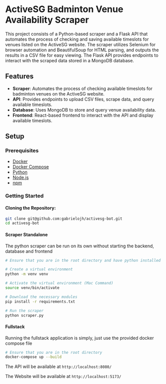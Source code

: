 # ActiveSG Badminton Venue Availability Scraper

This project consists of a Python-based scraper and a Flask API that automates the process of checking and saving available timeslots for venues listed on the ActiveSG website. The scraper utilizes Selenium for browser automation and BeautifulSoup for HTML parsing, and outputs the results in a CSV file for easy viewing. The Flask API provides endpoints to interact with the scraped data stored in a MongoDB database.

## Features

- **Scraper**: Automates the process of checking available timeslots for badminton venues on the ActiveSG website.
- **API**: Provides endpoints to upload CSV files, scrape data, and query available timeslots.
- **Database**: Uses MongoDB to store and query venue availability data.
- **Frontend**: React-based frontend to interact with the API and display available timeslots.

## Setup

### Prerequisites

- [Docker](https://www.docker.com/get-started)
- [Docker Compose](https://docs.docker.com/compose/install/)
- [Python](https://www.python.org/downloads/)
- [Node.js](https://nodejs.org/en/download/)
- [npm](https://www.npmjs.com/get-npm)

### Getting Started

#### Cloning the Repository:

```sh
git clone git@github.com:gabrielojh/activesg-bot.git
cd activesg-bot
```

#### Scraper Standalone
The python scraper can be run on its own without starting the backend, database and frontend

```sh
# Ensure that you are in the root directory and have python installed

# Create a virtual environment
python -m venv venv

# Activate the virtual environment (Mac Command)
source venv/bin/activate

# Download the necessary modules
pip install -r requirements.txt

# Run the scraper
python scraper.py
```

#### Fullstack
Running the fullstack application is simply, just use the provided docker compose file
```sh
# Ensure that you are in the root directory
docker-compose up --build
```
The API will be available at `http://localhost:8080/`

The Website will be available at `http://localhost:5173/`
